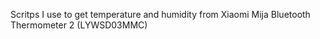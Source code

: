 Scritps I use to get temperature and humidity from Xiaomi Mija Bluetooth Thermometer 2 (LYWSD03MMC)

